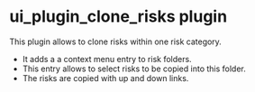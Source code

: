 # ui_plugin_clone_risks plugin

This plugin allows to clone risks within one risk category.
* It adds a a context menu entry to risk folders.
* This entry allows to select risks to be copied into this folder.
* The risks are copied with up and down links.

